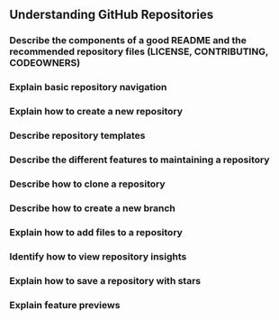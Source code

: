 ## Understanding GitHub Repositories



### Describe the components of a good README and the recommended repository files (LICENSE, CONTRIBUTING, CODEOWNERS)



### Explain basic repository navigation



### Explain how to create a new repository



### Describe repository templates



### Describe the different features to maintaining a repository



### Describe how to clone a repository



### Describe how to create a new branch



### Explain how to add files to a repository



### Identify how to view repository insights



### Explain how to save a repository with stars



### Explain feature previews